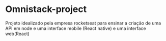 # Omnistack-project
Projeto idealizado pela empresa rocketseat para ensinar a criação de uma API em node e uma interface mobile (React native) e uma interface web(React)
